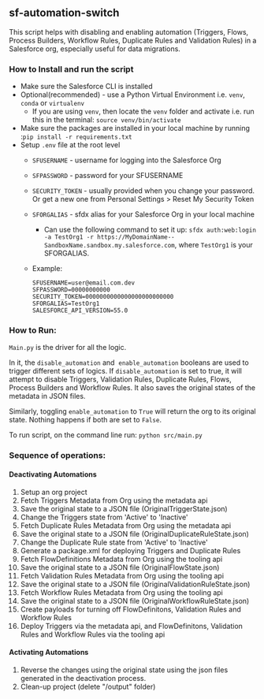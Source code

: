 ## sf-automation-switch

This script helps with disabling and enabling automation (Triggers, Flows, Process Builders, Workflow Rules, Duplicate Rules and Validation Rules) in a Salesforce org, especially useful for data migrations.

### **How to Install and run the script**

- Make sure the Salesforce CLI is installed
- Optional(recommended) - use a Python Virtual Environment i.e. `venv`, `conda` or `virtualenv`
    - If you are using `venv`, then locate the `venv` folder and activate i.e. run this in the terminal: `source venv/bin/activate`
- Make sure the packages are installed in your local machine by running :`pip install -r requirements.txt`
- Setup `.env` file at the root level
    - `SFUSERNAME` - username for logging into the Salesforce Org
    - `SFPASSWORD` - password for your SFUSERNAME
    - `SECURITY_TOKEN` - usually provided when you change your password. Or get a new one from Personal Settings > Reset My Security Token
    - `SFORGALIAS` - sfdx alias for your Salesforce Org in your local machine
        - Can use the following command to set it up: `sfdx auth:web:login -a TestOrg1 -r https://MyDomainName--SandboxName.sandbox.my.salesforce.com`, where `TestOrg1` is your SFORGALIAS.
    - Example:
        
        ```
        SFUSERNAME=user@email.com.dev
        SFPASSWORD=00000000000
        SECURITY_TOKEN=0000000000000000000000000
        SFORGALIAS=TestOrg1
        SALESFORCE_API_VERSION=55.0
        ```

### How to Run:

`Main.py` is the driver for all the logic. 

In it, the `disable_automation` and  `enable_automation` booleans are used to trigger different sets of logics. If `disable_automation` is set to true, it will attempt to disable Triggers, Validation Rules, Duplicate Rules, Flows, Process Builders and Workflow Rules. It also saves the original states of the metadata in JSON files. 

Similarly, toggling `enable_automation` to `True` will return the org to its original state. Nothing happens if both are set to `False`.

To run script, on the command line run: `python src/main.py`

### Sequence of operations:
#### Deactivating Automations
1. Setup an org project
2. Fetch Triggers Metadata from Org using the metadata api
3. Save the original state to a JSON file (OriginalTriggerState.json)
4. Change the Triggers state from 'Active' to 'Inactive'
5. Fetch Duplicate Rules Metadata from Org using the metadata api
6. Save the original state to a JSON file (OriginalDuplicateRuleState.json)
7. Change the Duplicate Rule state from 'Active' to 'Inactive'
8. Generate a package.xml for deploying Triggers and Duplicate Rules
9. Fetch FlowDefinitions Metadata from Org using the tooling api
10. Save the original state to a JSON file (OriginalFlowState.json)
11. Fetch Validation Rules Metadata from Org using the tooling api
12. Save the original state to a JSON file (OriginalValidationRuleState.json)
13. Fetch Workflow Rules Metadata from Org using the tooling api
14. Save the original state to a JSON file (OriginalWorkflowRuleState.json)
15. Create payloads for turning off FlowDefinitons, Validation Rules and Workflow Rules
16. Deploy Triggers via the metadata api, and FlowDefinitons, Validation Rules and Workflow Rules via the tooling api

#### Activating Automations
1. Reverse the changes using the original state using the json files generated in the deactivation process.
2. Clean-up project (delete "/output" folder)
